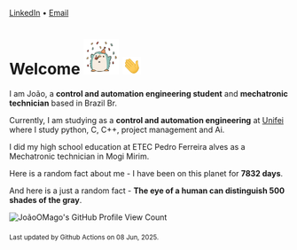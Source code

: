 [LinkedIn](https://www.linkedin.com/in/joão-pedro-gozzoli-b95641301/) &bull;
[Email](joaopedrogozzoli@gmail.com)

# Welcome <img src="happy.gif" height="64px" /> <img src="wave.gif" height="32px" />

I am João, a  **control and automation engineering student** and **mechatronic technician** based in Brazil Br.

Currently, I am studying as a **control and automation engineering** at [Unifei](https://unifei.edu.br) where I study python, C, C++, project management and Ai.

I did my high school education at ETEC Pedro Ferreira alves as a Mechatronic technician in Mogi Mirim.

Here is a random fact about me - I have been on this planet for **7832 days**.

And here is a just a random fact -  **The eye of a human can distinguish 500 shades of the gray**.

![JoãoOMago's GitHub Profile View Count](https://komarev.com/ghpvc/?username=JoaoOMago)

<sub>Last updated by Github Actions on 08 Jun, 2025.</sub>

